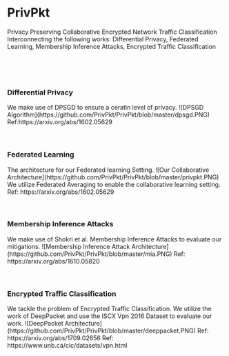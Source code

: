 # PrivPkt
Privacy Preserving Collaborative Encrypted Network Traffic Classification 
<br> 
Interconnecting the following works: Differential Privacy, Federated Learning, Membership Inference Attacks, Encrypted Traffic Classification

<br> 
<br> 
<br> 
<h3>Differential Privacy</h3>
We make use of DPSGD to ensure a ceratin level of privacy.  
![DPSGD Algorithm](https://github.com/PrivPkt/PrivPkt/blob/master/dpsgd.PNG)
Ref:https://arxiv.org/abs/1602.05629

<br> 
<br> 
<br> 
<h3>Federated Learning</h3>
The architecture for our Federated learning Setting. 
![Our Collaborative Architecture](https://github.com/PrivPkt/PrivPkt/blob/master/privpkt.PNG)
We utilize Federated Averaging to enable the collaborative learning setting. 
Ref: https://arxiv.org/abs/1602.05629

<br> 
<br> 
<br> 
<h3>Membership Inference Attacks </h3>
We make use of Shokri et al. Membership Inference Attacks to evaluate our mitigations. 
![Membership Inference Attack Architecture](https://github.com/PrivPkt/PrivPkt/blob/master/mia.PNG)
Ref: https://arxiv.org/abs/1610.05820
<br> 
<br> 
<br> 
<h3> Encrypted Traffic Classification</h3>
We tackle the problem of Encrypted Traffic Classification. 
We utilize the work of DeepPacket and use the ISCX Vpn 2016 Dataset to evaluate our work. 
![DeepPacket Architecture](https://github.com/PrivPkt/PrivPkt/blob/master/deeppacket.PNG)
Ref: https://arxiv.org/abs/1709.02656
Ref: https://www.unb.ca/cic/datasets/vpn.html

